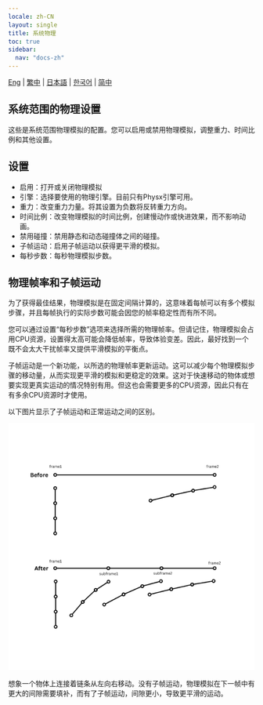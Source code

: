 ```yaml
---
locale: zh-CN
layout: single
title: 系统物理
toc: true
sidebar:
  nav: "docs-zh"
---
```

[Eng](/dancexr/features/system_physics) | [繁中](/tw/dancexr/features/system_physics) | [日本語](/jp/dancexr/features/system_physics) | [한국어](/kr/dancexr/features/system_physics) | [简中](/zh/dancexr/features/system_physics)

## 系统范围的物理设置

这些是系统范围物理模拟的配置。您可以启用或禁用物理模拟，调整重力、时间比例和其他设置。


## 设置

- 启用：打开或关闭物理模拟
- 引擎：选择要使用的物理引擎。目前只有Physx引擎可用。
- 重力：改变重力力量。将其设置为负数将反转重力方向。
- 时间比例：改变物理模拟的时间比例，创建慢动作或快进效果，而不影响动画。
- 禁用碰撞：禁用静态和动态碰撞体之间的碰撞。
- 子帧运动：启用子帧运动以获得更平滑的模拟。
- 每秒步数：每秒物理模拟步数。


## 物理帧率和子帧运动
<a id="subframe"></a>

为了获得最佳结果，物理模拟是在固定间隔计算的，这意味着每帧可以有多个模拟步骤，并且每帧执行的实际步数可能会因您的帧率稳定性而有所不同。

您可以通过设置“每秒步数”选项来选择所需的物理帧率。但请记住，物理模拟会占用CPU资源，设置得太高可能会降低帧率，导致体验变差。因此，最好找到一个既不会太大干扰帧率又提供平滑模拟的平衡点。

子帧运动是一个新功能，以所选的物理帧率更新运动。这可以减少每个物理模拟步骤的移动量，从而实现更平滑的模拟和更稳定的效果。这对于快速移动的物体或想要实现更真实运动的情况特别有用。但这也会需要更多的CPU资源，因此只有在有多余CPU资源时才使用。

以下图片显示了子帧运动和正常运动之间的区别。

![子帧演示](/images/subframe640.png)

想象一个物体上连接着链条从左向右移动。没有子帧运动，物理模拟在下一帧中有更大的间隙需要填补，而有了子帧运动，间隙更小，导致更平滑的运动。